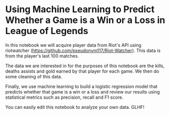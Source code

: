 # Using Machine Learning to Predict Whether a Game is a Win or a Loss in League of Legends

In this notebook we will acquire player data from Riot's API using riotwatcher (https://github.com/pseudonym117/Riot-Watcher). This data is from the player's last 100 matches. 

The data we are interested in for the purposes of this notebook are the kills, deaths assists and gold earned by that player for each game. We then do some cleaning of this data. 

Finally, we use machine learning to build a logistic regression model that predicts whether that game is a win or a loss and review our results using statistical metrics such as precision, recall and F1 score.

You can easily edit this notebook to analyze your own data. GLHF!
